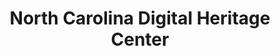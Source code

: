 ---
layout: repo
title: "North Carolina Digital Heritage Center"
id: 5224
permalink: repos/5224/
---